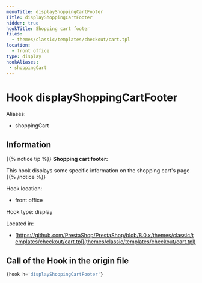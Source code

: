 ```yaml
---
menuTitle: displayShoppingCartFooter
Title: displayShoppingCartFooter
hidden: true
hookTitle: Shopping cart footer
files:
  - themes/classic/templates/checkout/cart.tpl
location:
  - front office
type: display
hookAliases:
 - shoppingCart
---
```


# Hook displayShoppingCartFooter

Aliases: 
 - shoppingCart



## Information

{{% notice tip %}}
**Shopping cart footer:** 

This hook displays some specific information on the shopping cart's page
{{% /notice %}}

Hook location:
  - front office

Hook type: display

Located in: 
  - [https://github.com/PrestaShop/PrestaShop/blob/8.0.x/themes/classic/templates/checkout/cart.tpl](themes/classic/templates/checkout/cart.tpl)

## Call of the Hook in the origin file

```php
{hook h='displayShoppingCartFooter'}
```